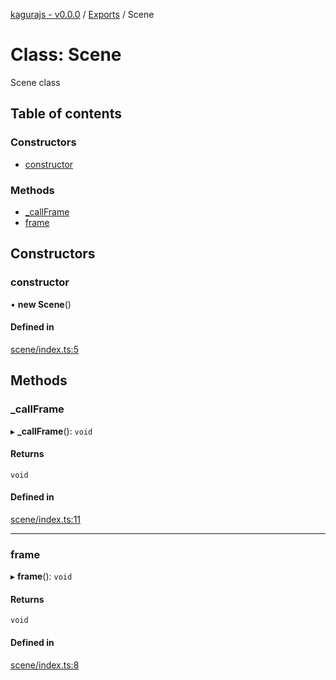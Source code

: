 [kagurajs - v0.0.0](../README.md) / [Exports](../modules.md) / Scene

# Class: Scene

Scene class

## Table of contents

### Constructors

- [constructor](Scene.md#constructor)

### Methods

- [\_callFrame](Scene.md#_callframe)
- [frame](Scene.md#frame)

## Constructors

### constructor

• **new Scene**()

#### Defined in

[scene/index.ts:5](https://github.com/nakasyou/KaguraJSc/blob/48aa42f/src/scene/index.ts#L5)

## Methods

### \_callFrame

▸ **_callFrame**(): `void`

#### Returns

`void`

#### Defined in

[scene/index.ts:11](https://github.com/nakasyou/KaguraJSc/blob/48aa42f/src/scene/index.ts#L11)

___

### frame

▸ **frame**(): `void`

#### Returns

`void`

#### Defined in

[scene/index.ts:8](https://github.com/nakasyou/KaguraJSc/blob/48aa42f/src/scene/index.ts#L8)
